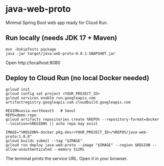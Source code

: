 # java-web-proto

Minimal Spring Boot web app ready for Cloud Run.

## Run locally (needs JDK 17 + Maven)
```
mvn -DskipTests package
java -jar target/java-web-proto-0.0.1-SNAPSHOT.jar
```
Open http://localhost:8080

## Deploy to Cloud Run (no local Docker needed)
```
gcloud init
gcloud config set project <YOUR_PROJECT_ID>
gcloud services enable run.googleapis.com artifactregistry.googleapis.com cloudbuild.googleapis.com

REGION=asia-northeast3   # Seoul
REPO=demo-repo
gcloud artifacts repositories create %REPO% --repository-format=docker --location=%REGION% || echo repo may exist

IMAGE="%REGION%-docker.pkg.dev/<YOUR_PROJECT_ID>/%REPO%/java-web-proto:1.0.0"
gcloud builds submit --tag "$IMAGE"
gcloud run deploy java-web-proto --image "$IMAGE" --region $REGION --allow-unauthenticated --memory 512Mi
```
The terminal prints the service URL. Open it in your browser.
